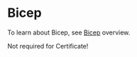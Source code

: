 # Bicep

To learn about Bicep, see [Bicep](https://learn.microsoft.com/en-us/azure/azure-resource-manager/bicep/overview) overview.

Not required for Certificate!